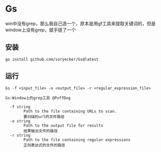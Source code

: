 # Gs
 win中没有grep，那么我自己造一个，原本是用gf工具来提取关键词的，但是window上没有grep，就手搓了一个
 
## 安装
```
go install github.com/soryecker/Gs@latest
```

## 运行

`Gs -f <input_file> -o <output_file> -r <regular_expression_file>`

```
Gs:Window上的grep工具 @PuffDog

  -f string
        Path to the file containing URLs to scan.
        要扫描的url的文件路径
  -o string
        Path to the output file for results
        结果输出文件的路径
  -r string
        Path to the file containing regular expressions
        正则表达式的文件的路径
```
